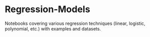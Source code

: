 # Regression-Models
Notebooks covering various regression techniques (linear, logistic, polynomial, etc.) with examples and datasets.
